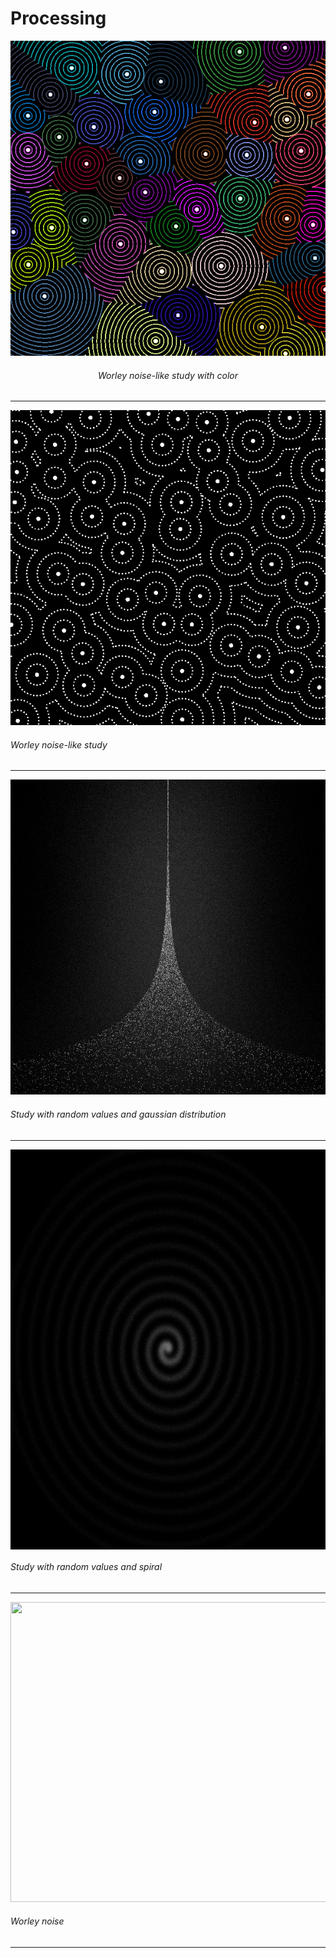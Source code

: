 # Processing

![worleydots-000002](https://github.com/lporanta/Processing/blob/master/demo/worleydots-000002.png)

###### <div align="center"> Worley noise-like study with color </div>

***

![worleydots-000026](https://github.com/lporanta/Processing/blob/master/demo/worleydots-000026.png)
###### Worley noise-like study

***

![randomStudy-000690](https://github.com/lporanta/Processing/blob/master/demo/randomStudy-000690.png)
###### Study with random values and gaussian distribution

***

<img src="https://github.com/lporanta/Processing/blob/master/demo/randomStudy-002863.png" width="640" height="640" img align="center">

###### Study with random values and spiral

***

<img src="https://github.com/lporanta/Processing/blob/master/demo/ezgif-2-96863537cdc3.gif" width="640" height="480">

###### Worley noise

***
